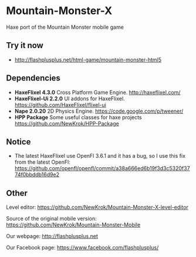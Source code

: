 # Mountain-Monster-X
Haxe port of the Mountain Monster mobile game

## Try it now
- http://flashplusplus.net/html-game/mountain-monster-html5

## Dependencies
- **HaxeFlixel 4.3.0** Cross Platform Game Engine. http://haxeflixel.com/
- **HaxeFlixel-Ui 2.2.0** UI addons for HaxeFlixel. https://github.com/HaxeFlixel/flixel-ui
- **Nape 2.0.20** 2D Physics Engine. https://code.google.com/p/tweener/
- **HPP Package** Some useful classes for haxe projects https://github.com/NewKrok/HPP-Package

## Notice
- The latest HaxeFlixel use OpenFl 3.6.1 and it has a bug, so I use this fix from the latest OpenFl: https://github.com/openfl/openfl/commit/a38a666ed6b19f3d3c5320f3774f0bbddb16d9e2

## Other
Level editor:
https://github.com/NewKrok/Mountain-Monster-X-level-editor

Source of the original mobile version:
https://github.com/NewKrok/Mountain-Monster-Mobile

Our webpage:
http://flashplusplus.net

Our Facebook page:
https://www.facebook.com/flashplusplus/
